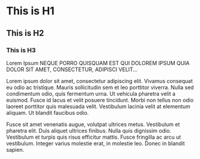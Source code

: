# This is H1
## This is H2
### This is H3

Lorem Ipsum
NEQUE PORRO QUISQUAM EST QUI DOLOREM IPSUM QUIA DOLOR SIT AMET, CONSECTETUR, ADIPISCI VELIT...

Lorem ipsum dolor sit amet, consectetur adipiscing elit. Vivamus consequat eu odio ac tristique. Mauris sollicitudin sem et leo porttitor viverra. Nulla sed condimentum odio, quis fermentum urna. Ut vehicula pharetra velit a euismod. Fusce id lacus et velit posuere tincidunt. Morbi non tellus non odio laoreet porttitor quis malesuada velit. Vestibulum lacinia velit at elementum aliquam. Ut blandit faucibus odio.

Fusce sit amet venenatis augue, volutpat ultrices metus. Vestibulum et pharetra elit. Duis aliquet ultrices finibus. Nulla quis dignissim odio. Vestibulum et turpis quis risus efficitur mattis. Fusce fringilla ac arcu ut vestibulum. Integer varius molestie erat, in molestie leo. Donec in blandit sapien.
